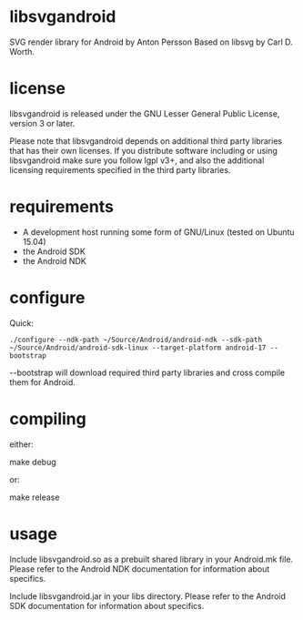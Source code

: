 # libsvgandroid
SVG render library for Android by Anton Persson
Based on libsvg by Carl D. Worth.

# license
libsvgandroid is released under the GNU Lesser General Public License, version 3 or later.

Please note that libsvgandroid depends on additional third party libraries that has
their own licenses. If you distribute software including or using libsvgandroid make
sure you follow lgpl v3+, and also the additional licensing requirements specified in
the third party libraries.

# requirements

 * A development host running some form of GNU/Linux (tested on Ubuntu 15.04)
 * the Android SDK
 * the Android NDK

# configure

Quick:

```
./configure --ndk-path ~/Source/Android/android-ndk --sdk-path ~/Source/Android/android-sdk-linux --target-platform android-17 --bootstrap
```

--bootstrap will download required third party libraries and cross compile them for Android.

# compiling

either:

make debug

or:

make release

# usage

Include libsvgandroid.so as a prebuilt shared library in your Android.mk file. Please refer to the
Android NDK documentation for information about specifics.

Include libsvgandroid.jar in your libs directory. Please refer to the Android SDK documentation for
information about specifics.

